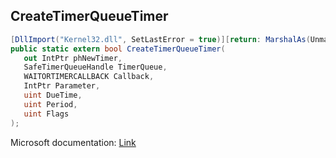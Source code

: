 ## CreateTimerQueueTimer

```csharp
[DllImport("Kernel32.dll", SetLastError = true)][return: MarshalAs(UnmanagedType.Bool)]
public static extern bool CreateTimerQueueTimer(
   out IntPtr phNewTimer,
   SafeTimerQueueHandle TimerQueue,
   WAITORTIMERCALLBACK Callback,
   IntPtr Parameter,
   uint DueTime,
   uint Period,
   uint Flags
);
```

Microsoft documentation: [Link](https://learn.microsoft.com/en-us/windows/win32/api/threadpoollegacyapiset/nf-threadpoollegacyapiset-createtimerqueuetimer)
